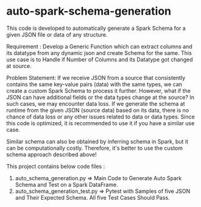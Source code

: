 # auto-spark-schema-generation
This code is developed to automatically generate a Spark Schema for a given JSON file or data of any structure.

Requirement : 
    Develop a Generic Function which can extract columns and its datatype from any dynamic json and create Schema for the same.
    This use case is to Handle if Number of Columns and its Datatype got changed at source.
	

Problem Statement: If we receive JSON from a source that consistently contains the same key-value pairs (data) with the same types, we can create a custom Spark Schema to process it further. However, what if the JSON can have additional fields or the data types change at the source? In such cases, we may encounter data loss. If we generate the schema at runtime from the given JSON (source data) based on its data, there is no chance of data loss or any other issues related to data or data types. Since this code is optimized, it is recommended to use it if you have a similar use case.

Similar schema can also be obtained by inferring schema in Spark, but it can be computationally costly. Therefore, it's better to use the custom schema approach described above!

This project contains below code files :
1. auto_schema_generation.py => Main Code to Generate Auto Spark Schema and Test on a Spark DataFrame.
2. auto_schema_generation_test.py => Pytest with Samples of five JSON and Their Expected Schema. All five Test Cases Should Pass.
